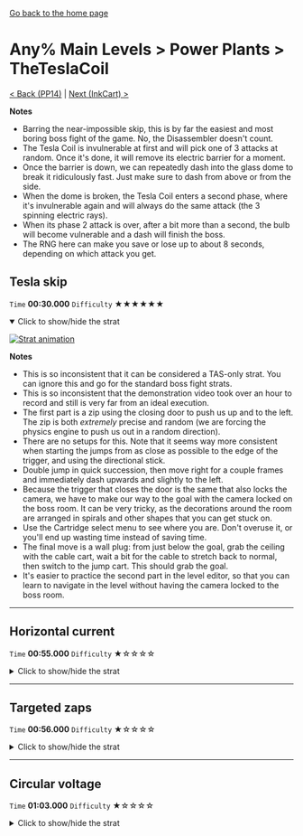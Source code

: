 [Go back to the home page](https://github.com/Doublevil/scbspeedrun)

# Any% Main Levels > Power Plants > TheTeslaCoil

[< Back (PP14)](https://github.com/Doublevil/scbspeedrun/blob/main/levels/any_ml/pp/PP14.md) | [Next (InkCart) >](https://github.com/Doublevil/scbspeedrun/blob/main/levels/any_ml/pp/InkCart.md)

**Notes**
- Barring the near-impossible skip, this is by far the easiest and most boring boss fight of the game. No, the Disassembler doesn't count.
- The Tesla Coil is invulnerable at first and will pick one of 3 attacks at random. Once it's done, it will remove its electric barrier for a moment.
- Once the barrier is down, we can repeatedly dash into the glass dome to break it ridiculously fast. Just make sure to dash from above or from the side.
- When the dome is broken, the Tesla Coil enters a second phase, where it's invulnerable again and will always do the same attack (the 3 spinning electric rays).
- When its phase 2 attack is over, after a bit more than a second, the bulb will become vulnerable and a dash will finish the boss.
- The RNG here can make you save or lose up to about 8 seconds, depending on which attack you get.

## Tesla skip

`Time` **00:30.000** `Difficulty` ★★★★★★
<details open>
  <summary>Click to show/hide the strat</summary>

  [![Strat animation](https://github.com/Doublevil/scbspeedrun/blob/main/media/levels/pp/TheTeslaCoil_TeslaSkip.webp)](https://github.com/Doublevil/scbspeedrun/blob/main/media/levels/pp/TheTeslaCoil_TeslaSkip.mp4?raw=true)

  **Notes**
  - This is so inconsistent that it can be considered a TAS-only strat. You can ignore this and go for the standard boss fight strats.
  - This is so inconsistent that the demonstration video took over an hour to record and still is very far from an ideal execution.
  - The first part is a zip using the closing door to push us up and to the left. The zip is both *extremely* precise and random (we are forcing the physics engine to push us out in a random direction).
  - There are no setups for this. Note that it seems way more consistent when starting the jumps from as close as possible to the edge of the trigger, and using the directional stick.
  - Double jump in quick succession, then move right for a couple frames and immediately dash upwards and slightly to the left.
  - Because the trigger that closes the door is the same that also locks the camera, we have to make our way to the goal with the camera locked on the boss room. It can be very tricky, as the decorations around the room are arranged in spirals and other shapes that you can get stuck on.
  - Use the Cartridge select menu to see where you are. Don't overuse it, or you'll end up wasting time instead of saving time.
  - The final move is a wall plug: from just below the goal, grab the ceiling with the cable cart, wait a bit for the cable to stretch back to normal, then switch to the jump cart. This should grab the goal.
  - It's easier to practice the second part in the level editor, so that you can learn to navigate in the level without having the camera locked to the boss room.
</details>

---
## Horizontal current

`Time` **00:55.000** `Difficulty` ★☆☆☆☆
<details>
  <summary>Click to show/hide the strat</summary>

  [![Strat animation](https://github.com/Doublevil/scbspeedrun/blob/main/media/levels/pp/TheTeslaCoil_HorizontalAttack.webp)](https://github.com/Doublevil/scbspeedrun/blob/main/media/levels/pp/TheTeslaCoil_HorizontalAttack.mp4?raw=true)
</details>

---
## Targeted zaps

`Time` **00:56.000** `Difficulty` ★☆☆☆☆
<details>
  <summary>Click to show/hide the strat</summary>

  [![Strat animation](https://github.com/Doublevil/scbspeedrun/blob/main/media/levels/pp/TheTeslaCoil_TargetedAttack.webp)](https://github.com/Doublevil/scbspeedrun/blob/main/media/levels/pp/TheTeslaCoil_TargetedAttack.mp4?raw=true)
</details>

---
## Circular voltage

`Time` **01:03.000** `Difficulty` ★☆☆☆☆
<details>
  <summary>Click to show/hide the strat</summary>

  [![Strat animation](https://github.com/Doublevil/scbspeedrun/blob/main/media/levels/pp/TheTeslaCoil_CircularAttack.webp)](https://github.com/Doublevil/scbspeedrun/blob/main/media/levels/pp/TheTeslaCoil_CircularAttack.mp4?raw=true)

  **Notes**
  - YAWN
</details>
